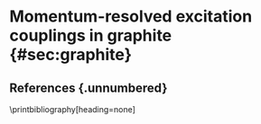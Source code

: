 
# Momentum-resolved excitation couplings in graphite {#sec:graphite}



## References {.unnumbered}
\printbibliography[heading=none]
